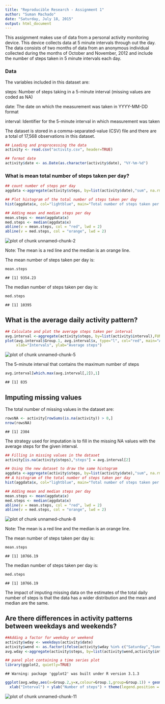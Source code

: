 ```yaml
---
title: "Reproducible Research - Assignment 1"
author: "Suman Machado"
date: "Saturday, July 18, 2015"
output: html_document
---
```


This assignment makes use of data from a personal activity monitoring device. This device collects data at 5 minute intervals through out the day. The data consists of two months of data from an anonymous individual collected during the months of October and November, 2012 and include the number of steps taken in 5 minute intervals each day.

### Data

The variables included in this dataset are:

steps: Number of steps taking in a 5-minute interval (missing values are coded as NA)

date: The date on which the measurement was taken in YYYY-MM-DD format

interval: Identifier for the 5-minute interval in which measurement was taken

The dataset is stored in a comma-separated-value (CSV) file and there are a total of 17,568 observations in this dataset.


```r
## Loading and preprocessing the data
activity <- read.csv("activity.csv", header=TRUE)

## format date 
activity$date <- as.Date(as.character(activity$date), "%Y-%m-%d")
```

### What is mean total number of steps taken per day?


```r
## count number of steps per day
aggdata <-aggregate(activity$steps, by=list(activity$date),"sum", na.rm=TRUE)

## Plot histogram of the total number of steps taken per day
hist(aggdata$x, col="lightblue", main="Total number of steps taken per day", xlab="Steps", ylab="Frequency")

## Adding mean and median steps per day
mean.steps <- mean(aggdata$x)
med.steps <- median(aggdata$x)
abline(v = mean.steps, col = "red", lwd = 2)
abline(v = med.steps, col = "orange", lwd = 2)
```

![plot of chunk unnamed-chunk-2](figure/unnamed-chunk-2-1.png) 

Note: The mean is a red line and the median is an orange line.

The mean number of steps taken per day is: 

```r
mean.steps
```

```
## [1] 9354.23
```
The median number of steps taken per day is: 

```r
med.steps
```

```
## [1] 10395
```

## What is the average daily activity pattern?


```r
## Calculate and plot the average steps taken per interval
avg.interval <-aggregate(activity$steps, by=list(activity$interval),FUN="mean", na.rm=TRUE)
plot(avg.interval$Group.1, avg.interval$x, type="l", col="red", main="Average steps taken per Time Interval", 
     xlab="Intervals", ylab="Average steps")
```

![plot of chunk unnamed-chunk-5](figure/unnamed-chunk-5-1.png) 

The 5-minute interval that contains the maximum number of steps


```r
avg.interval[which.max(avg.interval[,2]),1]
```

```
## [1] 835
```

## Imputing missing values

The total number of missing values in the dataset are:


```r
rowsNA <- activity[rowSums(is.na(activity)) > 0,]
nrow(rowsNA)
```

```
## [1] 2304
```

The strategy used for imputation is to fill in the missing NA values with the average steps for the given interval.


```r
## Filling in missing values in the dataset
activity[is.na(activity$steps),"steps"] = avg.interval[2]

## Using the new dataset to draw the same histogram
aggdata <-aggregate(activity$steps, by=list(activity$date),"sum", na.rm=TRUE)
## A histogram of the total number of steps taken per day
hist(aggdata$x, col="lightblue", main="Total number of steps taken per day", xlab="Steps", ylab="Frequency")

## Adding mean and median steps per day
mean.steps <- mean(aggdata$x)
med.steps <- median(aggdata$x)
abline(v = mean.steps, col = "red", lwd = 2)
abline(v = med.steps, col = "orange", lwd = 2)
```

![plot of chunk unnamed-chunk-8](figure/unnamed-chunk-8-1.png) 

Note: The mean is a red line and the median is an orange line.

The mean number of steps taken per day is: 

```r
mean.steps
```

```
## [1] 10766.19
```
The median number of steps taken per day is: 

```r
med.steps
```

```
## [1] 10766.19
```

The impact of imputing missing data on the estimates of the total daily number of steps is that the data has a wider distribution and the mean and median are the same.

## Are there differences in activity patterns between weekdays and weekends?


```r
##Adding a factor for weekday or weekend
activity$wday <- weekdays(activity$date)
activity$wend <- as.factor(ifelse(activity$wday %in% c("Saturday","Sunday"), "Weekend", "Weekday"))
avg.wday <-aggregate(activity$steps, by=list(activity$wend,activity$interval),FUN="mean", na.rm=TRUE)

## panel plot containing a time series plot
library(ggplot2, quietly=TRUE)
```

```
## Warning: package 'ggplot2' was built under R version 3.1.3
```

```r
ggplot(avg.wday,aes(x=Group.2,y=x,colour=Group.1,group=Group.1)) + geom_line() + facet_wrap( ~ Group.1, nrow=2) + 
  xlab("Interval") + ylab("Number of steps") + theme(legend.position = "none")
```

![plot of chunk unnamed-chunk-11](figure/unnamed-chunk-11-1.png) 
